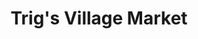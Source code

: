 ---
title: "Trig's Village Market"
url: /manitowish-waters/trigs-village-market/
shop: Supermarkt
---